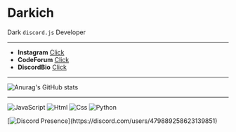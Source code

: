 # Darkich
Dark ``discord.js`` Developer

---

- **Instagram** [Click](https://www.instagram.com/darkich_dis/)
- **CodeForum** [Click](https://codeforum.space/index.php)
- **DiscordBio** [Click](https://discord.bio/p/darkich)

---

![Anurag's GitHub stats](https://github-readme-stats.vercel.app/api?username=darkichJs&show_icons=true&theme=radical)

---

![JavaScript](https://img.shields.io/badge/-JavaScript-090909?style=for-the-badge&logo=JavaScript)
![Html](https://img.shields.io/badge/-html-090909?style=for-the-badge&logo=html5)
![Css](https://img.shields.io/badge/-Css-090909?style=for-the-badge&logo=css3)
![Python](https://img.shields.io/badge/-Python-090909?style=for-the-badge&logo=Python)

[![Discord Presence](https://lanyard-profile-readme.vercel.app/api/479889258623139851?theme=light&animated=false&hideDiscrim=true&borderRadius=30px&idleMessage=Probably%20doing%20something%20else...)](https://discord.com/users/479889258623139851)
